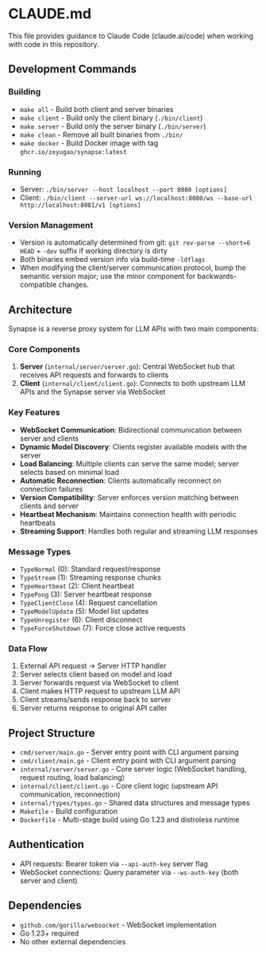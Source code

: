 # CLAUDE.md

This file provides guidance to Claude Code (claude.ai/code) when working with code in this repository.

## Development Commands

### Building
- `make all` - Build both client and server binaries
- `make client` - Build only the client binary (`./bin/client`)
- `make server` - Build only the server binary (`./bin/server`)
- `make clean` - Remove all built binaries from `./bin/`
- `make docker` - Build Docker image with tag `ghcr.io/zeyugao/synapse:latest`

### Running
- Server: `./bin/server --host localhost --port 8080 [options]`
- Client: `./bin/client --server-url ws://localhost:8080/ws --base-url http://localhost:8081/v1 [options]`

### Version Management
- Version is automatically determined from git: `git rev-parse --short=6 HEAD` + `-dev` suffix if working directory is dirty
- Both binaries embed version info via build-time `-ldflags`
- When modifying the client/server communication protocol, bump the semantic version major; use the minor component for backwards-compatible changes.

## Architecture

Synapse is a reverse proxy system for LLM APIs with two main components:

### Core Components
1. **Server** (`internal/server/server.go`): Central WebSocket hub that receives API requests and forwards to clients
2. **Client** (`internal/client/client.go`): Connects to both upstream LLM APIs and the Synapse server via WebSocket

### Key Features
- **WebSocket Communication**: Bidirectional communication between server and clients
- **Dynamic Model Discovery**: Clients register available models with the server
- **Load Balancing**: Multiple clients can serve the same model; server selects based on minimal load
- **Automatic Reconnection**: Clients automatically reconnect on connection failures
- **Version Compatibility**: Server enforces version matching between clients and server
- **Heartbeat Mechanism**: Maintains connection health with periodic heartbeats
- **Streaming Support**: Handles both regular and streaming LLM responses

### Message Types
- `TypeNormal` (0): Standard request/response
- `TypeStream` (1): Streaming response chunks
- `TypeHeartbeat` (2): Client heartbeat
- `TypePong` (3): Server heartbeat response
- `TypeClientClose` (4): Request cancellation
- `TypeModelUpdate` (5): Model list updates
- `TypeUnregister` (6): Client disconnect
- `TypeForceShutdown` (7): Force close active requests

### Data Flow
1. External API request → Server HTTP handler
2. Server selects client based on model and load
3. Server forwards request via WebSocket to client
4. Client makes HTTP request to upstream LLM API
5. Client streams/sends response back to server
6. Server returns response to original API caller

## Project Structure

- `cmd/server/main.go` - Server entry point with CLI argument parsing
- `cmd/client/main.go` - Client entry point with CLI argument parsing  
- `internal/server/server.go` - Core server logic (WebSocket handling, request routing, load balancing)
- `internal/client/client.go` - Core client logic (upstream API communication, reconnection)
- `internal/types/types.go` - Shared data structures and message types
- `Makefile` - Build configuration
- `Dockerfile` - Multi-stage build using Go 1.23 and distroless runtime

## Authentication
- API requests: Bearer token via `--api-auth-key` server flag
- WebSocket connections: Query parameter via `--ws-auth-key` (both server and client)

## Dependencies
- `github.com/gorilla/websocket` - WebSocket implementation
- Go 1.23+ required
- No other external dependencies
